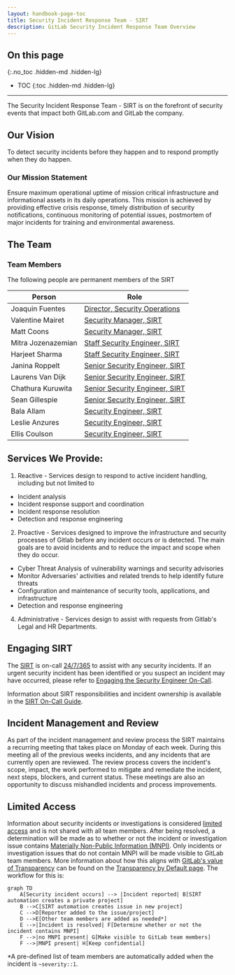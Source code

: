 ```yaml
---
layout: handbook-page-toc
title: Security Incident Response Team - SIRT
description: GitLab Security Incident Response Team Overview 
---
```


## On this page
{:.no_toc .hidden-md .hidden-lg}

- TOC
{:toc .hidden-md .hidden-lg}

----

The Security Incident Response Team - SIRT is on the forefront of security events that impact both GitLab.com and GitLab the company.

## <i class="fas fa-rocket" id="biz-tech-icons"></i> Our Vision

To detect security incidents before they happen and to respond promptly when they do happen. 

### Our Mission Statement

Ensure maximum operational uptime of mission critical infrastructure and informational assets in its daily operations. This mission is achieved by providing effective crisis response, timely distribution of security notifications, continuous monitoring of potential issues, postmortem of major incidents for training and environmental awareness.

## <i class="fas fa-users" id="biz-tech-icons"></i> The Team

### Team Members

The following people are permanent members of the SIRT

|Person|Role|
|---|---|
|Joaquin Fuentes|[Director, Security Operations](/job-families/security/security-incident-response-team/#manager-security-incident-response-team)|
|Valentine Mairet|[Security Manager, SIRT](/job-families/security/security-incident-response-team/#manager-security-incident-response-team)|
|Matt Coons|[Security Manager, SIRT](/job-families/security/security-incident-response-team/#manager-security-incident-response-team)|
|Mitra Jozenazemian|[Staff Security Engineer, SIRT](/job-families/security/security-incident-response-team/#staff-security-incident-response-team-engineer)|
|Harjeet Sharma|[Staff Security Engineer, SIRT](/job-families/security/security-incident-response-team/#staff-security-incident-response-team-engineer)|
|Janina Roppelt|[Senior Security Engineer, SIRT](/job-families/security/security-incident-response-team/#senior-security-incident-response-team-engineer)|
|Laurens Van Dijk|[Senior Security Engineer, SIRT](/job-families/security/security-incident-response-team/#senior-security-incident-response-team-engineer)|
|Chathura Kuruwita|[Senior Security Engineer, SIRT](/job-families/security/security-incident-response-team/#senior-security-incident-response-team-engineer)|
|Sean Gillespie|[Senior Security Engineer, SIRT](/job-families/security/security-incident-response-team/#senior-security-incident-response-team-engineer)|
|Bala Allam|[Security Engineer, SIRT](/job-families/security/security-incident-response-team/#security-incident-response-team-engineer-intermediate)|
|Leslie Anzures|[Security Engineer, SIRT](/job-families/security/security-incident-response-team/#security-incident-response-team-engineer-intermediate)|
|Ellis Coulson|[Security Engineer, SIRT](/job-families/security/security-incident-response-team/#security-incident-response-team-engineer-intermediate)|

## <i class="fas fa-stream" id="biz-tech-icons"></i> Services We Provide:
1. Reactive - Services design to respond to active incident handling, including but not limited to 
- Incident analysis 
- Incident response support and coordination 
- Incident response resolution 
- Detection and response engineering
2. Proactive - Services designed to improve the infrastructure  and security  processes of Gitlab before any incident occurs or is detected. The main goals are to avoid incidents and to reduce the impact and scope when they do occur. 
- Cyber Threat Analysis of vulnerability warnings and security advisories
- Monitor Adversaries' activities and related trends to help identify future threats 
- Configuration and maintenance of security tools, applications, and infrastructure
- Detection and response engineering
4. Administrative - Services design to assist with requests from Gitlab's Legal and HR Departments.

## <i class="fas fa-bullseye" id="biz-tech-icons"></i> Engaging SIRT

The [SIRT](/handbook/security/security-operations/sirt) is on-call [24/7/365](/handbook/on-call/#security-team-on-call-rotation) to assist with any security incidents. If an urgent security incident has been identified or you suspect an incident may have occurred, please refer to [Engaging the Security Engineer On-Call](/handbook/security/security-operations/sirt/engaging-security-on-call.html).

Information about SIRT responsibilities and incident ownership is available in the [SIRT On-Call Guide](/handbook/security/secops-oncall.html).

## <i class="fas fa-receipt" id="biz-tech-icons"></i> Incident Management and Review

As part of the incident management and review process the SIRT maintains a recurring meeting that takes place on Monday of each week. During this meeting all of the previous weeks incidents, and any incidents that are currently open are reviewed. The review process covers the incident's scope, impact, the work performed to mitigate and remediate the incident, next steps, blockers, and current status. These meetings are also an opportunity to discuss mishandled incidents and process improvements.

## Limited Access

Information about security incidents or investigations is considered [limited access](https://about.gitlab.com/handbook/communication/confidentiality-levels/#limited-access) and is not shared with all team members. After being resolved, a determination will be made as to whether or not the incident or investigation issue contains [Materially Non-Public Information (MNPI)](https://about.gitlab.com/handbook/product/product-safe-guidance/#materially-non-public-information). Only incidents or investigation issues that do not contain MNPI will be made visible to GitLab team members. More information about how this aligns with [GitLab's value of Transparency](https://about.gitlab.com/handbook/values/#transparency) can be found on the [Transparency by Default page](https://about.gitlab.com/handbook/security/transparency_by_default.html). The workflow for this is:

```mermaid
graph TD
    A[Security incident occurs] --> |Incident reported| B[SIRT automation creates a private project]
    B -->C[SIRT automation creates issue in new project]
    C -->D[Reporter added to the issue/project]
    D -->E[Other team members are added as needed*]
    E -->|Incident is resolved| F[Determine whether or not the incident contains MNPI]
    F -->|no MNPI present| G[Make visible to GitLab team members]
    F -->|MNPI present| H[Keep confidential]
```

\*A pre-defined list of team members are automatically added when the incident is `~severity::1`.

